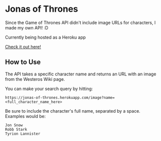 # Jonas of Thrones

Since the Game of Thrones API didn't include image URLs for characters,
I made my own API! :D

Currently being hosted as a Heroku app

[Check it out here!](https://jonas-of-thrones.herokuapp.com)

## How to Use

The API takes a specific character name and returns an URL with an image
from the Westeros Wiki page.

You can make your search query by hitting:

```
https://jonas-of-thrones.herokuapp.com/image?name=<full_character_name_here>
```

Be sure to include the character's full name, separated by a space. Examples would be:

```
Jon Snow
Robb Stark
Tyrion Lannister
```